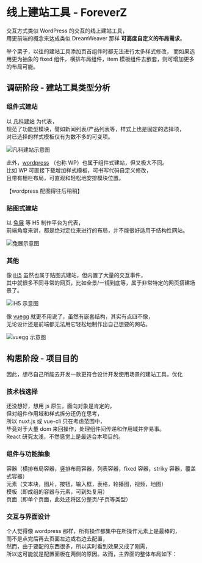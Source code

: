 # 线上建站工具 - ForeverZ

交互方式类似 WordPress 的交互的线上建站工具，  
用更前端的概念来达成类似 DreamWeaver 那样 **可高度自定义的布局需求**。

举个栗子，以往的建站工具添加页首组件时都无法进行太多样式修改，
而如果选用更为抽象的 fixed 组件，横排布局组件，item 模板组件去嵌套，则可增加更多的布局可能。

## 调研阶段 - 建站工具类型分析

### 组件式建站
以 [凡科建站](https://jz.fkw.com/) 为代表，  
规范了功能型模块，譬如新闻列表/产品列表等，样式上也是固定的选择项，  
对已选择的样式模板仅有为数不多的可变项。

![凡科建站示意图](https://image.ipaiban.com/upload-ueditor-image-20190102-1546410083195091452.png)

此外，[wordpress](https://www.iztwp.com/theme) （也称 WP）也属于组件式建站，但又极大不同。  
比如 WP 可直接下载增加样式模板，可书写代码自定义修改，  
且带有栅栏布局，可直观和轻松地安排模块位置。

【wordpress 配图得往后稍稍】

### 贴图式建站
以 [兔展](https://jz.fkw.com/) 等 H5 制作平台为代表，  
前端角度来讲，都是绝对定位来进行的布局，并不能很好适用于结构性网站。

![兔展示意图](https://image.ipaiban.com/upload-ueditor-image-20181130-1543574962331051664.png)

### 其他
像 [iH5](https://www.ih5.cn/not-logged-in) 虽然也属于贴图式建站，但内置了大量的交互事件，  
其中就很多不同寻常的网页，比如全景/一镜到底等，属于非常特定的网页搭建场景了。

![iH5 示意图](https://image.ipaiban.com/upload-ueditor-image-20181130-1543574873840081134.png)

像 [vuegg](https://vuegg.now.sh/#?tdsourcetag=s_pctim_aiomsg) 就更不用说了，虽然有嵌套结构，其实有点四不像，  
无论设计还是前端都无法用它轻松地制作出自己想要的网站。

![vuegg 示意图](https://image.ipaiban.com/upload-ueditor-image-20190102-1546410807401016226.png)

## 构思阶段 - 项目目的
因此，想尽自己所能去开发一款更符合设计开发使用场景的建站工具，优化

### 技术栈选择
还没想好，想用 js 原生，面向对象是肯定的，  
但对组件作用域和样式拆分还仍在思考，  
所以 nuxt.js 或 vue-cli 只在考虑范围中，  
毕竟对于大量 dom 来回操作，处理组件间传递和作用域并非易事。  
React 研究太浅，不然感觉上是最适合本项目的。

### 组件与功能抽象
容器（横排布局容器，竖排布局容器，列表容器，fixed 容器，striky 容器，覆盖式容器）  
元素（文本块，图片，按钮，输入框，表格，轮播图，视频，地图）  
模板（即成组的容器与元素，可到处复用）  
页面（即单个页面，此处还将区分整页/子页等类型）  

### 交互与界面设计
个人觉得像 wordpress 那样，所有操作都集中在所操作元素上是最棒的，  
而不是点完后再去页面左边或右边去配置，  
然而，由于要配的东西很多，所以实时看到效果又成了刚需，  
所以这可能就是配置面板在两侧的原因。故而，主界面的整体布局如下：  